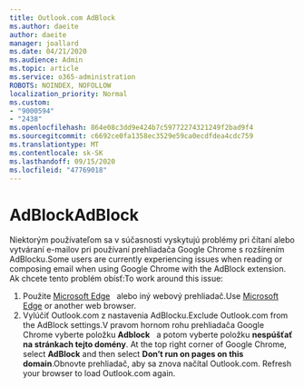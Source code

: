 ```yaml
---
title: Outlook.com AdBlock
ms.author: daeite
author: daeite
manager: joallard
ms.date: 04/21/2020
ms.audience: Admin
ms.topic: article
ms.service: o365-administration
ROBOTS: NOINDEX, NOFOLLOW
localization_priority: Normal
ms.custom:
- "9000594"
- "2438"
ms.openlocfilehash: 864e08c3dd9e424b7c59772274321249f2bad9f4
ms.sourcegitcommit: c6692ce0fa1358ec3529e59ca0ecdfdea4cdc759
ms.translationtype: MT
ms.contentlocale: sk-SK
ms.lasthandoff: 09/15/2020
ms.locfileid: "47769018"
---
```

# <a name="adblock"></a><span data-ttu-id="60c2e-102">AdBlock</span><span class="sxs-lookup"><span data-stu-id="60c2e-102">AdBlock</span></span>

<span data-ttu-id="60c2e-103">Niektorým používateľom sa v súčasnosti vyskytujú problémy pri čítaní alebo vytváraní e-mailov pri používaní prehliadača Google Chrome s rozšírením AdBlocku.</span><span class="sxs-lookup"><span data-stu-id="60c2e-103">Some users are currently experiencing issues when reading or composing email when using Google Chrome with the AdBlock extension.</span></span> <span data-ttu-id="60c2e-104">Ak chcete tento problém obísť:</span><span class="sxs-lookup"><span data-stu-id="60c2e-104">To work around this issue:</span></span>

1. <span data-ttu-id="60c2e-105">Použite [Microsoft Edge](https://www.microsoft.com/windows/microsoft-edge)   alebo iný webový prehliadač.</span><span class="sxs-lookup"><span data-stu-id="60c2e-105">Use [Microsoft Edge](https://www.microsoft.com/windows/microsoft-edge) or another web browser.</span></span>
1. <span data-ttu-id="60c2e-106">Vylúčiť Outlook.com z nastavenia AdBlocku.</span><span class="sxs-lookup"><span data-stu-id="60c2e-106">Exclude Outlook.com from the AdBlock settings.</span></span><span data-ttu-id="60c2e-107">V pravom hornom rohu prehliadača Google Chrome vyberte položku **Adblock**   a potom vyberte položku **nespúšťať na stránkach tejto domény**.</span><span class="sxs-lookup"><span data-stu-id="60c2e-107"> At the top right corner of Google Chrome, select **AdBlock** and then select **Don’t run on pages on this domain**.</span></span><span data-ttu-id="60c2e-108">Obnovte prehliadač, aby sa znova načítal Outlook.com.</span><span class="sxs-lookup"><span data-stu-id="60c2e-108"> Refresh your browser to load Outlook.com again.</span></span>
